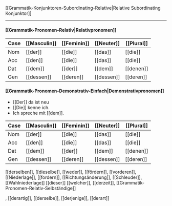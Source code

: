 [[Grammatik-Konjunktoren-Subordinating-Relative|Relative Subordinating Konjunktor]]

---
#### [[Grammatik-Pronomen-Relativ|Relativpronomen]]

| Case | [[Masculin]] | [[Feminin]] | [[Neuter]] | [[Plural]] |
| ---- | ------------ | ----------- | ---------- | ---------- |
| Nom  | [[der]]      | [[die]]     | [[das]]    | [[die]]     |
| Acc  | [[den]]      | [[die]]     | [[das]]    | [[die]]     |
| Dat  | [[dem]]      | [[der]]     | [[dem]]    | [[denen]]   |
| Gen  | [[dessen]]   | [[deren]]   | [[dessen]] | [[deren]]   |

#### [[Grammatik-Pronomen-Demonstrativ-Einfach|Demonstrativpronomen]] 
- [[Der]] da ist neu
- [[Die]] kenne ich.
- Ich spreche mit [[dem]].

| Case | [[Masculin]] | [[Feminin]] | [[Neuter]] | [[Plural]] |
| ---- | ------------ | ----------- | ---------- | ---------- |
| Nom  | [[der]]      | [[die]]     | [[das]]    | [[die]]     |
| Acc  | [[den]]      | [[die]]     | [[das]]    | [[die]]     |
| Dat  | [[dem]]      | [[der]]     | [[dem]]    | [[denen]]   |
| Gen  | [[dessen]]   | [[deren]]   | [[dessen]] | [[deren]]   |



[[derselben]], [[dieselbe]], [[weder]], [[fördern]], [[vorderen]], [[Niederlage]], [[fordern]], [[Richtungsänderung]], [[Schleuder]], [[Wahlniederlage]]
[[dieser]]
[[welcher]], [[derzeit]], [[Grammatik-Pronomen-Relativ-Selbständige]]

, [[derartig]], [[derselbe]], [[derjenige]], [[derart]]